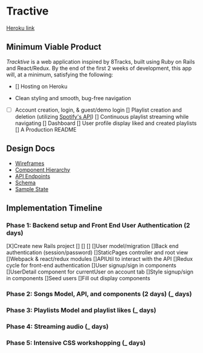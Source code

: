 # Tractive
[Heroku link](http://link.com)

## Minimum Viable Product 
*Tracktive* is a web application inspired by 8Tracks, built using Ruby on Rails and React/Redux. By the end of the  first 2 weeks of development, this app will, at a minimum, satisfying the following: 
- [] Hosting on Heroku
 * Clean styling and smooth, bug-free navigation
- [ ] Account creation, login, & guest/demo login
[] Playlist creation and deletion (utilizing [Spotify's API](https://developer.spotify.com/web-api/))
[] Continuous playlist streaming while navigating 
[] Dashboard 
[] User profile display liked and created playlists
[] A Production README

## Design Docs 

* [Wireframes]()
* [Component Hierarchy]()
* [API Endpoints]()
* [Schema]()
* [Sample State]()

## Implementation Timeline

### Phase 1: Backend setup and Front End User Authentication (2 days)

 [X]Create new Rails project
 	[] 
 	[] 
 	[] 
 []User model/migration
 []Back end authentication (session/password)
 []StaticPages controller and root view
 []Webpack & react/redux modules
 []APIUtil to interact with the API
 []Redux cycle for front-end authentication
 []User signup/sign in components
 []UserDetail component for currentUser on account tab
 []Style signup/sign in components
 []Seed users
 []Fill out display components


### Phase 2: Songs Model, API, and components (2 days) (_ days)
### Phase 3: Playlists Model and playlist likes (_ days)
### Phase 4:  Streaming audio (_ days)
### Phase 5:  Intensive CSS workshopping (_ days)